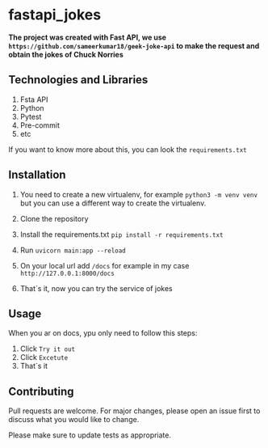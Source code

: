 # fastapi_jokes

**The project was created with Fast API, we use ```https://github.com/sameerkumar18/geek-joke-api``` to make the
request and obtain the  jokes of Chuck Norries**

## Technologies and Libraries
1. Fsta API
2. Python
3. Pytest
4. Pre-commit
5. etc

If you want to know more about this, you can look the ```requirements.txt```

## Installation

1. You need to create a new virtualenv, for example
```python3 -m venv venv``` but you can use a different way to create the virtualenv.

2. Clone the repository
3. Install the requirements.txt ```pip install -r requirements.txt```
4. Run ```uvicorn main:app --reload```
5. On your local url add ```/docs``` for example in my case ```http://127.0.0.1:8000/docs```
6. That`s it, now you can try the service of jokes


## Usage
When you ar on docs, ypu only need to follow this steps:
1. Click ```Try it out```
2. Click ```Excetute```
3. That`s it

## Contributing
Pull requests are welcome. For major changes, please open an issue first to discuss what you would like to change.

Please make sure to update tests as appropriate.
